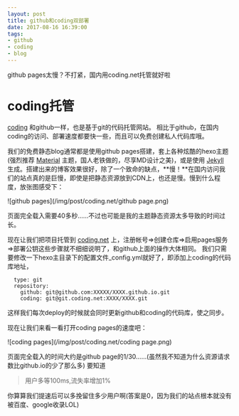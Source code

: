 ```yaml
---
layout: post
title: github和coding双部署
date: 2017-08-16 16:39:00
tags:
- github
- coding
- blog
---
```

github pages太慢？不打紧，国内用coding.net托管就好啦

# coding托管
[coding](https://coding.net/) 和github一样，也是基于git的代码托管网站。
相比于github，在国内coding的访问、部署速度都要快一些，而且可以免费创建私人代码库哦。

我们的免费静态blog通常都是使用github pages搭建，套上各种炫酷的hexo主题(强烈推荐 [Material](https://material.viosey.com/) 主题，国人老铁做的，尽享MD设计之美)，或是使用 [Jekyll](https://jekyllrb.com/) 生成。搭建出来的博客效果很好，除了一个致命的缺点，**慢！**在国内访问我们的站点真的是巨慢，即使是把静态资源放到CDN上，也还是慢。慢到什么程度，放张图感受下：

![github pages](/img/post/coding.net/github page.png)

页面完全载入需要40多秒......不过也可能是我的主题静态资源太多导致的时间过长。

现在让我们把项目托管到 [coding.net](https://coding.net/) 上，注册帐号=>创建仓库=>启用pages服务=>部署公钥这些步骤就不细细说明了，和github上面的操作大体相同。
我们只需要修改一下hexo主目录下的配置文件_config.yml就好了，即添加上coding的代码库地址，
```
  type: git
  repository:
    github: git@github.com:XXXXX/XXXX.github.io.git
    coding: git@git.coding.net:XXXX/XXXX.git
```
这样我们每次deploy的时候就会同时更新github和coding的代码库，使之同步。

现在让我们来看一看打开coding pages的速度吧：

![coding pages](/img/post/coding.net/coding page.png)

页面完全载入的时间大约是github page的1/30......(虽然我不知道为什么资源请求数比github.io的少了那么多)
要知道
> 用户多等100ms,流失率增加1% 

你算算我们提速后可以多挽留住多少用户啊(答案是0，因为我们的站点根本就没有被百度、google收录LOL)
